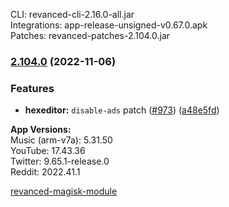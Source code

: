 CLI: revanced-cli-2.16.0-all.jar  
Integrations: app-release-unsigned-v0.67.0.apk  
Patches: revanced-patches-2.104.0.jar  

### [2.104.0](https://github.com/revanced/revanced-patches/compare/v2.103.0...v2.104.0) (2022-11-06)
### Features
* **hexeditor:** `disable-ads` patch ([#973](https://github.com/revanced/revanced-patches/issues/973)) ([a48e5fd](https://github.com/revanced/revanced-patches/commit/a48e5fd50dcf9ee061ffd5c5ed0b997067f40652))

  
**App Versions:**  
Music (arm-v7a): 5.31.50  
YouTube: 17.43.36  
Twitter: 9.65.1-release.0  
Reddit: 2022.41.1  

[revanced-magisk-module](https://github.com/j-hc/revanced-magisk-module)  
